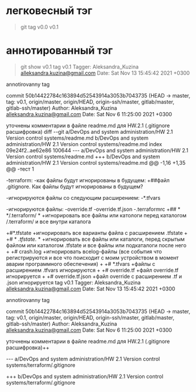 # легковесный тэг

> git tag
> v0.0
> v0.1

# аннотированный тэг

> git show v0.1
> tag v0.1
> Tagger: Aleksandra_Kuzina <alleksandra.kuzina@gmail.com>
> Date:   Sat Nov 13 15:45:42 2021 +0300

annotirovanny tag

commit 50b14422784c163894d52543914a3053b7043735 (HEAD -> master, tag: v0.1, origin/master, origin/HEAD, origin-ssh/master, gitlab/master, gitlab-ssh/master)
Author: Aleksandra_Kuzina <alleksandra.kuzina@gmail.com>
Date:   Sat Nov 6 11:25:00 2021 +0300

уточнены комментарии в файле readme.md для HW.2.1 (.gitignore расшифровка)
diff --git a/DevOps and system administration/HW 2.1 Version control systems/readme.md b/DevOps and system administration/HW 2.1 Version control systems/readme.md
index 09e24f2..ae62e86 100644
--- a/DevOps and system administration/HW 2.1 Version control systems/readme.md
+++ b/DevOps and system administration/HW 2.1 Version control systems/readme.md
@@ -1,16 +1,35 @@
-тест 1

-terraform:
-как файлы будут игнорированы в будущем:
+##файл .gitignore. Как файлы будут игнорированы в будущем?

-игнорируются файлы со следующим расширением:
-*.tfvars

-игнорируются файлы:
-override.tf
-override.tf.json
-.terraformrc
+## * */.terraform/ *
+игнорировать все файлы или катологи перед каталогом /.terraform/ и все внутри каталога

+#*.tfstate
+игнорировать все варианты файла с расширением .tfstate
+
+# * *.tfstate.* *
+игнорировать все файлы или каталоги, перед скрытым файлом или каталогом .tfstate и все файлы или подкаталоги после него
+
+# crash.log
+игнорировать всеlog-файлы (все события что регистрируются и все что поисходит с моим устройством в момент аварии программного обеспечения)
+
+# *.tfvars
+файлы c расширением .tfvars игнорируются
+
+# override.tf
+файл override.tf игнорируется
+
+# override.tf.json
+файл override с расширением .tf и .json игнорируется
tag v0.1
Tagger: Aleksandra_Kuzina <alleksandra.kuzina@gmail.com>
Date:   Sat Nov 13 15:45:42 2021 +0300

annotirovanny tag

commit 50b14422784c163894d52543914a3053b7043735 (HEAD -> master, tag: v0.1, origin/master, origin/HEAD, origin-ssh/master, gitlab/master, gitlab-ssh/master)
Author: Aleksandra_Kuzina <alleksandra.kuzina@gmail.com>
Date:   Sat Nov 6 11:25:00 2021 +0300

уточнены комментарии в файле readme.md для HW.2.1 (.gitignore расшифровка)++

--- a/DevOps and system administration/HW 2.1 Version control systems/terraform/.gitignore

+++ b/DevOps and system administration/HW 2.1 Version control systems/terraform/.gitignore
